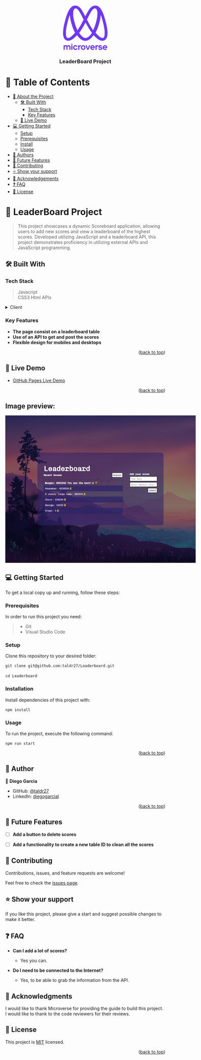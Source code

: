 
<a name="readme-top"></a>

<div align="center">

  <img src="murple_logo.png" alt="logo" width="140"  height="auto" />
  <br/>

  <h3><b>LeaderBoard Project</b></h3>

</div>

<!-- TABLE OF CONTENTS -->

# 📗 Table of Contents

- [📖 About the Project](#about-project)
  - [🛠 Built With](#built-with)
    - [Tech Stack](#tech-stack)
    - [Key Features](#key-features)
  - [🚀 Live Demo](#live-demo)
- [💻 Getting Started](#getting-started)
  - [Setup](#setup)
  - [Prerequisites](#prerequisites)
  - [Install](#install)
  - [Usage](#usage)
- [👥 Authors](#authors)
- [🔭 Future Features](#future-features)
- [🤝 Contributing](#contributing)
- [⭐️ Show your support](#support)
- [🙏 Acknowledgements](#acknowledgements)
- [❓ FAQ](#faq)
- [📝 License](#license)


# 📖 LeaderBoard Project <a name="about-project"></a>


> This project showcases a dynamic Scoreboard application, allowing users to add new scores and view a leaderboard of the highest scores. Developed utilizing JavaScript and a leaderboard API, this project demonstrates proficiency in utilizing external APIs and JavaScript programming.

## 🛠 Built With <a name="built-with"></a>

### Tech Stack <a name="tech-stack"></a>

> Javacript  
> CSS3
> Html
> APIs

<details>
  <summary>Client</summary>
  <ul>
    <li><a href="https://code.visualstudio.com/">VSCode</a></li>
    <li><a href="https://developer.mozilla.org/">JavaScript</a></li>
  </ul>
</details>


### Key Features <a name="key-features"></a>

- **The page consist on a leaderboard table**
- **Use of an API to get and post the scores**
- **Flexible design for mobiles and desktops**

<p align="right">(<a href="#readme-top">back to top</a>)</p>



## 🚀 Live Demo <a name="live-demo"></a>


- [GitHub Pages Live Demo](https://taldr27.github.io/Leaderboard/)


<p align="right">(<a href="#readme-top">back to top</a>)</p>

## Image preview:

<div>
  <img src="./src/images/desktop.png" alt="Desktop Image" style="max-width: 600px;">
</div>


## 💻 Getting Started <a name="getting-started"></a>

To get a local copy up and running, follow these steps:

### Prerequisites
In order to run this project you need:

> - Git
> - Visual Studio Code


### Setup

Clone this repository to your desired folder:

```
git clone git@github.com:taldr27/Leaderboard.git

cd Leaderboard
```

### Installation

Install dependencies of this project with:

```
npm install
```

### Usage
To run the project, execute the following command:
```
npm run start
```

<p align="right">(<a href="#readme-top">back to top</a>)</p>

<!-- AUTHORS -->

## 👥 Author <a name="authors"></a>

👤 **Diego Garcia**

- GitHub: [@taldr27](https://github.com/taldr27)
- LinkedIn: [diegogarcial](https://www.linkedin.com/in/diegogarcial/)

<p align="right">(<a href="#readme-top">back to top</a>)</p>

## 🔭 Future Features <a name="future-features"></a>


- [ ] **Add a button to delete scores**
- [ ] **Add a functionality to create a new table ID to clean all the scores**


<!-- CONTRIBUTING -->

## 🤝 Contributing <a name="contributing"></a>

Contributions, issues, and feature requests are welcome!

Feel free to check the [issues page](../../issues/).


<!-- SUPPORT -->

## ⭐️ Show your support <a name="support"></a>


If you like this project, please give a start and suggest possible changes 
to make it better.


## ❓ FAQ <a name="faq"></a>


- **Can I add a lot of scores?**

  - Yes you can.

- **Do I need to be connected to the Internet?**

  - Yes, to be able to grab the information from the API.


## 🙏 Acknowledgments <a name="acknowledgements"></a>

I would like to thank Microverse for providing the guide to build this project.
I would like to thank to the code reviewers for their reviews.

## 📝 License <a name="license"></a>

This project is [MIT](./LICENSE) licensed.

<p align="right">(<a href="#readme-top">back to top</a>)</p>
